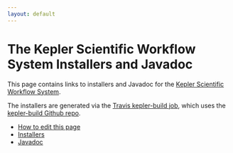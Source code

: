 ```yaml
---
layout: default
---
```

# The Kepler Scientific Workflow System Installers and Javadoc

This page contains links to installers and Javadoc for the [Kepler Scientific Workflow System](https://kepler-project.org).

The installers are generated via the [Travis kepler-build job](https://travis-ci.org/icyphy/kepler-build), which uses the [kepler-build Github repo](https://github.com/icyphy/kepler-build/).

* [How to edit this page](edit.html)
* [Installers](https://github.com/icyphy/kepler-build/releases)
* [Javadoc](javadoc/index.html)

